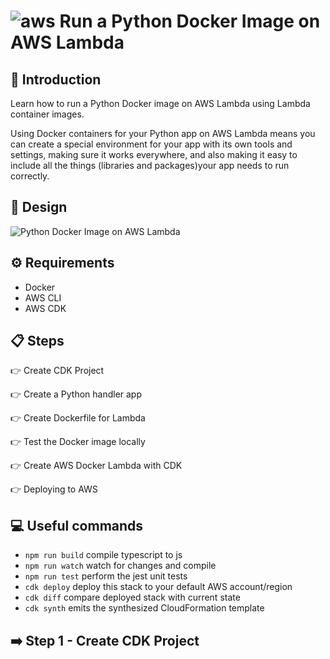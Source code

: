 # ![aws](https://github.com/julien-muke/Search-Engine-Website-using-AWS/assets/110755734/01cd6124-8014-4baa-a5fe-bd227844d263)     Run a Python Docker Image on AWS Lambda


## 🤖 Introduction

Learn how to run a Python Docker image on AWS Lambda using Lambda container images.

Using Docker containers for your Python app on AWS Lambda means you can create a special environment for your app with its own tools and settings, making sure it works everywhere, and also making it easy to include all the things (libraries and packages)your app needs to run correctly.


## 📐 Design


![Python Docker Image on AWS Lambda](https://github.com/julien-muke/aws-lambda-docker/assets/110755734/860be5b2-ccd9-4f91-b4ac-b9dfd8d305a5)


## ⚙️ Requirements

* Docker
* AWS CLI
* AWS CDK


## 📋 Steps


👉 Create CDK Project

👉 Create a Python handler app

👉 Create Dockerfile for Lambda

👉 Test the Docker image locally

👉 Create AWS Docker Lambda with CDK  

👉 Deploying to AWS

## 💻 Useful commands

* `npm run build` compile typescript to js
* `npm run watch` watch for changes and compile
* `npm run test` perform the jest unit tests
* `cdk deploy` deploy this stack to your default AWS account/region
* `cdk diff` compare deployed stack with current state
* `cdk synth` emits the synthesized CloudFormation template

## ➡️ Step 1 - Create CDK Project